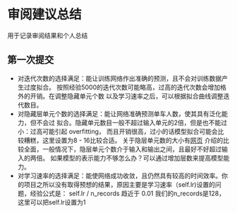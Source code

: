 # 审阅建议总结

用于记录审阅结果和个人总结

## 第一次提交

- 对迭代次数的选择满足：能让训练网络作出准确的预测，且不会对训练数据产生过度拟合。
按照经验5000的迭代次数可能略高，过高的迭代次数会增加格外的开销。在调整隐藏单元个数
以及学习速率之后，可以根据拟合曲线调整迭代数目。
- 对隐藏层单元个数的选择满足：能让网络准确预测单车人数，使其具有泛化能力，但不会过
拟合。隐藏单元数目一般不超过输入单元的2倍，但是也不能过小：过高可能引起
overfitting， 而且开销很高，过小的话模型拟合可能会比较糟糕，这里设置为8 - 16比较合适。
关于隐层单元数的大小有[网页](https://www.quora.com/How-do-I-decide-the-number-of-nodes-in-a-hidden-layer-of-a-neural-network)
介绍的比较全面，一般情况下，隐层单元个数介于输入和输出之间，且最好不好超过输入的两倍。
如果模型的表示能力不够怎么办？可以通过增加层数来提高模型能力。
- 对学习速率的选择满足：能使网络成功收敛，且仍然具有较高的时间效率。你的项目之所以没有取得预想的结果，原因主要是学习速率（self.lr)设置的问题，经验公式是： self.lr / n_records 趋近于 0.01
我们的n_records是128，这里可以把self.lr设置为1

